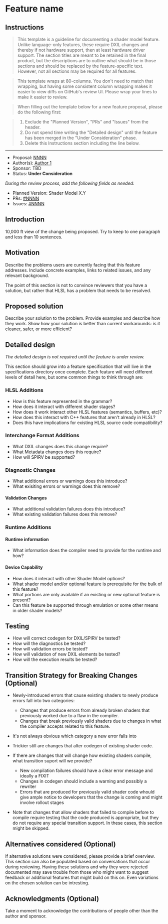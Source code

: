 <!-- {% raw %} -->

# Feature name

## Instructions

> This template is a guideline for documenting a shader model feature.
> Unlike language-only features, these require DXIL changes and thereby if not
> hardware support, then at least hardware driver support.
> The section titles are meant to be retained in the final product,
> but the descriptions are to outline what should be in those sections
> and should be replaced by the feature-specific text.
> However, not all sections may be required for all features.

> This template wraps at 80-columns. You don't need to match that wrapping, but
> having some consistent column wrapping makes it easier to view diffs on
> GitHub's review UI. Please wrap your lines to make it easier to review.

> When filling out the template below for a new feature proposal, please do the
> following first:

> 1. Exclude the "Planned Version", "PRs" and "Issues" from the header.
> 2. Do not spend time writing the "Detailed design" until the feature has been
>    merged in the "Under Consideration" phase.
> 3. Delete this Instructions section including the line below.

---

* Proposal: [NNNN](NNNN-filename.md)
* Author(s): [Author 1](https://github.com/author_username)
* Sponsor: TBD
* Status: **Under Consideration**

*During the review process, add the following fields as needed:*

* Planned Version: Shader Model X.Y
* PRs: [#NNNN](https://github.com/microsoft/DirectXShaderCompiler/pull/NNNN)
* Issues:
  [#NNNN](https://github.com/microsoft/DirectXShaderCompiler/issues/NNNN)

## Introduction

10,000 ft view of the change being proposed. Try to keep to one paragraph and
less than 10 sentences.

## Motivation

Describe the problems users are currently facing that this feature addresses.
Include concrete examples, links to related issues, and any relevant background.

The point of this section is not to convince reviewers that you have a solution,
but rather that HLSL has a problem that needs to be resolved.

## Proposed solution

Describe your solution to the problem. Provide examples and describe how they
work. Show how your solution is better than current workarounds: is it cleaner,
safer, or more efficient?

## Detailed design

_The detailed design is not required until the feature is under review._

This section should grow into a feature specification that will live in the
specifications directory once complete. Each feature will need different levels
of detail here, but some common things to think through are:

### HLSL Additions

* How is this feature represented in the grammar?
* How does it interact with different shader stages?
* How does it work interact other HLSL features (semantics, buffers, etc)?
* How does this interact with C++ features that aren't already in HLSL?
* Does this have implications for existing HLSL source code compatibility?

### Interchange Format Additions

* What DXIL changes does this change require?
* What Metadata changes does this require?
* How will SPIRV be supported?

### Diagnostic Changes

* What additional errors or warnings does this introduce?
* What exisiting errors or warnings does this remove?

#### Validation Changes

* What additional validation failures does this introduce?
* What existing validation failures does this remove?

### Runtime Additions

#### Runtime information

* What information does the compiler need to provide for the runtime and how?

#### Device Capability

* How does it interact with other Shader Model options?
* What shader model and/or optional feature is prerequisite for the bulk of
  this feature?
* What portions are only available if an existing or new optional feature
  is present?
* Can this feature be supported through emulation or some other means
  in older shader models?

## Testing

* How will correct codegen for DXIL/SPIRV be tested?
* How will the diagnostics be tested?
* How will validation errors be tested?
* How will validation of new DXIL elements be tested?
* How will the execution results be tested?

## Transition Strategy for Breaking Changes (Optional)

* Newly-introduced errors that cause existing shaders to newly produce errors
  fall into two categories:
  * Changes that produce errors from already broken shaders that previously
    worked due to a flaw in the compiler.
  * Changes that break previously valid shaders due to changes in what the compiler
    accepts related to this feature.
* It's not always obvious which category a new error falls into
* Trickier still are changes that alter codegen of existing shader code.

* If there are changes that will change how existing shaders compile,
  what transition suport will we provide?
  * New compilation failures should have a clear error message and ideally a FIXIT
  * Changes in codegen should include a warning and possibly a rewriter
  * Errors that are produced for previously valid shader code whould give ample
    notice to developers that the change is coming and might involve rollout stages

* Note that changes that allow shaders that failed to compile before to compile
  require testing that the code produced is appropriate, but they do not require
  any special transition support. In these cases, this section might be skipped.

## Alternatives considered (Optional)

If alternative solutions were considered, please provide a brief overview. This
section can also be populated based on conversations that occur during
reviewing. Having these solutions and why they were rejected documented may save
trouble from those who might want to suggest feedback or additional features that
might build on this on. Even variations on the chosen solution can be intresting.

## Acknowledgments (Optional)

Take a moment to acknowledge the contributions of people other than the author
and sponsor.

<!-- {% endraw %} -->
